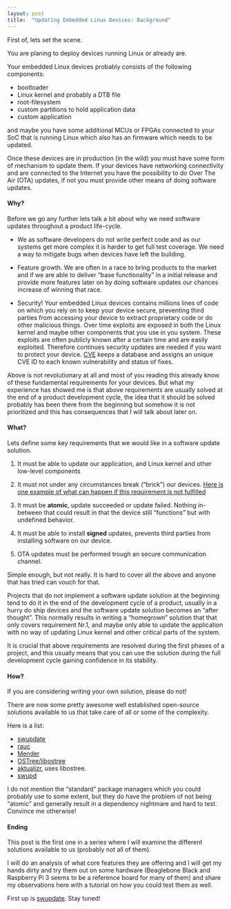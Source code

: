 ```yaml
---
layout: post
title:  "Updating Embedded Linux Devices: Background"
---
```



First of, lets set the scene.

You are planing to deploy devices running Linux or already are.

Your embedded Linux devices probably consists of the following components:

-   bootloader
-   Linux kernel and probably a DTB file
-   root-filesystem
-   custom partitions to hold application data
-   custom application

and maybe you have some additional MCUs or FPGAs connected to your SoC that is
running Linux which also has an firmware which needs to be updated.

Once these devices are in production (in the wild) you must have some form of
mechanism to update them. If your devices have networking connectivity and are
connected to the Internet you have the possibility to do Over The Air (OTA)
updates, if not you must provide other means of doing software updates.

#### Why?

Before we go any further lets talk a bit about why we need software updates
throughout a product life-cycle.

-   We as software developers do not write perfect code and as our systems get
    more complex it is harder to get full test coverage. We need a way to
    mitigate bugs when devices have left the building.

-   Feature growth. We are often in a race to bring products to the market and
    if we are able to deliver “base functionality” in a initial release and
    provide more features later on by doing software updates our chances
    increase of winning that race.
    
-   Security! Your embedded Linux devices contains millions lines of code on
    which you rely on to keep your device secure, preventing third parties from
    accessing your device to extract proprietary code or do other malicious
    things. Over time exploits are exposed in both the Linux kernel and maybe
    other components that you use in you system. These exploits are often
    publicly known after a certain time and are easily exploited. Therefore
    continues security updates are needed if you want to protect your device.
    [CVE](https://cve.mitre.org/about/) keeps a database and assigns an unique
    CVE ID to each known vulnerability and status of fixes.

Above is not revolutionary at all and most of you reading this already know of
these fundamental requirements for your devices. But what my experience has
showed me is that above requirements are usually solved at the end of a product
development cycle, the idea that it should be solved probably has been there
from the beginning but somehow it is not prioritized and this has consequences
that I will talk about later on.

#### What?

Lets define some key requirements that we would like in a software update
solution.

1.  It must be able to update our application, and Linux kernel and other
    low-level components

2.  It must not under any circumstances break (“brick”) our devices.
    [Here is one example of what can happen if this requirement is not fulfilled](https://techcrunch.com/2017/08/14/wifi-disabled/)

3.  It must be **atomic**, update succeeded or update failed. Nothing in-between
    that could result in that the device still “functions” but with undefined
    behavior.

4.  It must be able to install **signed** updates, prevents third parties from
    installing software on our device.

5.  OTA updates must be performed trough an secure communication channel.

Simple enough, but not really. It is hard to cover all the above and anyone
that has tried can vouch for that.

Projects that do not implement a software update solution at the beginning tend
to do it in the end of the development cycle of a product, usually in a hurry
do ship devices and the software update solution becomes an “after thought”.
This normally results in writing a “homegrown” solution that that only covers
requirement Nr.1, and maybe only able to update the application with no way of
updating Linux kernel and other critical parts of the system.

It is crucial that above requirements are resolved during the first phases of a
project, and this usually means that you can use the solution during the full
development cycle gaining confidence in its stability.

#### How?

If you are considering writing your own solution, please do not!

There are now some pretty awesome well established open-source solutions
available to us that take care of all or some of the complexity.

Here is a list:

-   [swupdate](https://github.com/sbabic/swupdate)
-   [rauc](https://github.com/rauc/rauc)
-   [Mender](https://mender.io/)
-   [OSTree/libostree](https://ostree.readthedocs.io/en/latest/)
-   [aktualizr](https://github.com/advancedtelematic/aktualizr), uses libostree.
-   [swupd](https://github.com/clearlinux/swupd-client)

I do not mention the “standard” package managers which you could probably use
to some extent, but they do have the problem of not being “atomic” and generally
result in a dependency nightmare and hard to test. Convince me otherwise!

#### Ending

This post is the first one in a series where I will examine the different
solutions available to us (probably not all of them).

I will do an analysis of what core features they are offering and I will get my
hands dirty and try them out on some hardware (Beaglebone Black and
Raspberry Pi 3 seems to be a reference board for many of them) and share my
observations here with a tutorial on how you could test them as well.

First up is [swupdate](https://github.com/sbabic/swupdate). Stay tuned!
